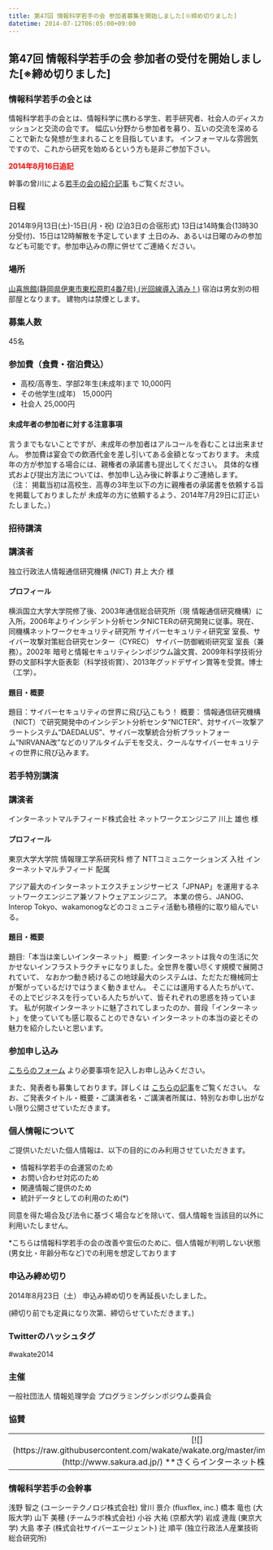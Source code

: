 ```yaml
---
title: 第47回 情報科学若手の会 参加者募集を開始しました[※締め切りました]
datetime: 2014-07-12T06:05:00+09:00
---
```


## 第47回 情報科学若手の会 参加者の受付を開始しました[※締め切りました]

### 情報科学若手の会とは

情報科学若手の会とは、情報科学に携わる学生、若手研究者、社会人のディスカッションと交流の会です。
幅広い分野から参加者を募り、互いの交流を深めることで新たな発想が生まれることを目指しています。
インフォーマルな雰囲気ですので、これから研究を始めるという方も是非ご参加下さい。

**<font color="red">2014年8月16日追記</font>**

幹事の曾川による[若手の会の紹介記事](http://qiita.com/sowawa/items/78fef7dc1fb1d819887c) もご覧ください。

### 日程

2014年9月13日(土)-15日(月・祝) (2泊3日の合宿形式)
13日は14時集合(13時30分受付)、15日は12時解散を予定しています
土日のみ、あるいは日曜のみの参加なども可能です。参加申込みの際に併せてご連絡ください。

### 場所

[山喜旅館(静岡県伊東市東松原町4番7号) (光回線導入済み！)](http://www.ito-yamaki.jp/)
宿泊は男女別の相部屋となります。
建物内は禁煙とします。

### 募集人数

45名

### 参加費（食費・宿泊費込）

*   高校/高専生、学部2年生(未成年)まで 10,000円
*   その他学生(成年)　15,000円
*   社会人 25,000円

#### 未成年者の参加者に対する注意事項

言うまでもないことですが、未成年の参加者はアルコールを呑むことは出来ません。
参加費は宴会での飲酒代金を差し引いてある金額となっております。
未成年の方が参加する場合には、親権者の承諾書も提出してください。
具体的な様式および提出方法については、参加申し込み後に幹事よりご連絡します。
（注： 掲載当初は高校生、高専の3年生以下の方に親権者の承諾書を依頼する旨を掲載しておりましたが
未成年の方に依頼するよう、2014年7月29日に訂正いたしました。）

### 招待講演

### 講演者

独立行政法人情報通信研究機構 (NICT)
井上 大介 様

#### プロフィール

横浜国立大学大学院修了後、2003年通信総合研究所（現 情報通信研究機構）に入所。2006年よりインシデント分析センタNICTERの研究開発に従事。現在、同機構ネットワークセキュリティ研究所 サイバーセキュリティ研究室 室長、サイバー攻撃対策総合研究センター（CYREC） サイバー防御戦術研究室 室長（兼務）。2002年 暗号と情報セキュリティシンポジウム論文賞、2009年科学技術分野の文部科学大臣表彰（科学技術賞）、2013年グッドデザイン賞等を受賞。博士（工学）。

#### 題目・概要　

題目：サイバーセキュリティの世界に飛び込こもう！
概要：
情報通信研究機構（NICT）で研究開発中のインシデント分析センタ“NICTER”、対サイバー攻撃アラートシステム“DAEDALUS”、サイバー攻撃統合分析プラットフォーム“NIRVANA改”などのリアルタイムデモを交え、クールなサイバーセキュリティの世界に飛び込みます。

### 若手特別講演

### 講演者

インターネットマルチフィード株式会社 ネットワークエンジニア
川上 雄也 様

#### プロフィール

東京大学大学院 情報理工学系研究科 修了
NTTコミュニケーションズ 入社
インターネットマルチフィード 配属

アジア最大のインターネットエクスチェンジサービス「JPNAP」を運用するネットワークエンジニア兼ソフトウェアエンジニア。
本業の傍ら、JANOG、Interop Tokyo、wakamonogなどのコミュニティ活動も積極的に取り組んでいる。

#### 題目・概要 　　　　

題目:「本当は楽しいインターネット」
概要:
インターネットは我々の生活に欠かせないインフラストラクチャになりました。全世界を覆い尽くす規模で展開されていて、
なおかつ動き続けるこの地球最大のシステムは、ただただ機械同士が繋がっているだけではうまく動きません。
そこには運用する人たちがいて、その上でビジネスを行っている人たちがいて、皆それぞれの思惑を持っています。
私が何故インターネットに魅了されてしまったのか、普段「インターネット」を使っていても感じ取ることのできない
インターネットの本当の姿とその魅力を紹介したいと思います。

### 参加申し込み

[こちらのフォーム](https://docs.google.com/forms/d/1PABnbtU4UlTH38_Llkz-OlFP0zfkV71NIIY0e7Gm9po/viewform) より必要事項を記入しお申し込みください。

また、発表者も募集しております。詳しくは [こちらの記事](http://wakate.org/32)をご覧ください。
なお、ご発表タイトル・概要・ご講演者名・ご講演者所属は、特別なお申し出がない限り公開させていただきます。

### 個人情報について

ご提供いただいた個人情報は、以下の目的にのみ利用させていただきます。

*   情報科学若手の会運営のため
*   お問い合わせ対応のため
*   関連情報ご提供のため
*   統計データとしての利用のため(*)

同意を得た場合及び法令に基づく場合などを除いて、個人情報を当該目的以外に利用いたしません。

*こちらは情報科学若手の会の改善や宣伝のために、個人情報が判明しない状態(男女比・年齢分布など)での利用を想定しております

### 申込み締め切り

2014年8月23日（土）
申込み締め切りを再延長いたしました。

(締切り前でも定員になり次第、締切らせていただきます。)

### Twitterのハッシュタグ

#wakate2014

### 主催

一般社団法人 情報処理学会 プログラミングシンポジウム委員会

### 協賛

<table style="text-align:center;">

<tbody>

<tr>

<td style="width:250px;">[![](https://raw.githubusercontent.com/wakate/wakate.org/master/images/sakura_logo_2014.png)](http://www.sakura.ad.jp/)
**さくらインターネット株式会社 様 (1口)**</td>

<td style="width:250px;">[![](https://raw.githubusercontent.com/wakate/wakate.org/master/images/google_logo_2014.png)](http://www.google.co.jp/jobs/students/)
**グーグル株式会社 様 (1口)**</td>

</tr>

</tbody>

</table>

### 情報科学若手の会幹事

浅野 智之 (ユーシーテクノロジ株式会社)
曾川 景介 (fluxflex, inc.)
橋本 竜也 (大阪大学)
山下 美穂 (チームラボ株式会社)
小谷 大祐 (京都大学)
岩成 達哉 (東京大学)
大島 孝子 (株式会社サイバーエージェント)
辻 順平 (独立行政法人産業技術総合研究所)
